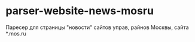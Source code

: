 # parser-website-news-mosru
Паресер для страницы "новости" сайтов управ, райнов Москвы, сайта *.mos.ru
